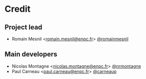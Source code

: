# Credit
## Project lead
- Romain Mesnil <<romain.mesnil@enpc.fr>> [@romainmesnil](https://github.com/romainmesnil)

## Main developers

- Nicolas Montagne <<nicolas.montagne@enpc.fr>> [@nrmontagne](https://github.com/nrmontagne)
- Paul Carneau <<paul.carneau@enpc.fr>> [@carneaup](https://github.com/carneaup )
